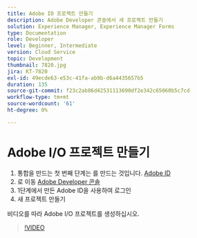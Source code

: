 ```yaml
---
title: Adobe IO 프로젝트 만들기
description: Adobe Developer 콘솔에서 새 프로젝트 만들기
solution: Experience Manager, Experience Manager Forms
type: Documentation
role: Developer
level: Beginner, Intermediate
version: Cloud Service
topic: Development
thumbnail: 7820.jpg
jira: KT-7820
exl-id: 49ecde63-e53c-41fa-ab9b-d6a4435657b5
duration: 135
source-git-commit: f23c2ab86d42531113690df2e342c65060b5c7cd
workflow-type: tm+mt
source-wordcount: '61'
ht-degree: 0%

---
```


# Adobe I/O 프로젝트 만들기

1. 통합을 만드는 첫 번째 단계는 를 만드는 것입니다. [Adobe ID](https://account.adobe.com/)
1. 로 이동 [Adobe Developer 콘솔](https://console.adobe.io/home)
1. 1단계에서 만든 Adobe ID을 사용하여 로그인
1. 새 프로젝트 만들기

비디오를 따라 Adobe I/O 프로젝트를 생성하십시오.

>[!VIDEO](https://video.tv.adobe.com/v/333220?quality=12&learn=on)
